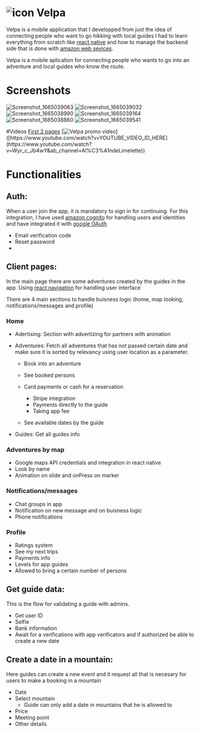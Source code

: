 
# ![icon](https://user-images.githubusercontent.com/24461382/194229402-62f6b297-8761-46e0-b39a-cb6c58f683fb.png) Velpa 


Velpa is a mobile application that I developped from just the idea of connecting people who want to go hikking with local guides
I had to learn everything from scratch like [react native](https://reactnative.dev/) and how to manage the backend side that is done with [amazon web sevices](https://aws.amazon.com/es/).


Velpa is a mobile aplication for connecting people who wants to go into an adventure and local guides who know the route.

# Screenshots
![Screenshot_1665039063](https://user-images.githubusercontent.com/24461382/194242971-b2431747-c7c1-440f-8078-dcb308882336.png)
![Screenshot_1665039032](https://user-images.githubusercontent.com/24461382/194242975-48a6530e-6ddd-4a44-b824-54559a01ae3a.png)
![Screenshot_1665038990](https://user-images.githubusercontent.com/24461382/194242979-9115db67-5568-415e-91b1-b1e56cd39867.png)
![Screenshot_1665039164](https://user-images.githubusercontent.com/24461382/194242980-5ad6bb21-a8b4-4d58-a307-74ddcb309364.png)
![Screenshot_1665038860](https://user-images.githubusercontent.com/24461382/194242983-1101598c-8115-473e-b456-ff6989c4e4c8.png)
![Screenshot_1665039541](https://user-images.githubusercontent.com/24461382/194242984-d2bb93fe-2ec7-4499-a225-e61e7c25eda5.png)

#Videos
[First 2 pages](https://user-images.githubusercontent.com/24461382/194230345-ffec53ae-0864-41e7-968b-feafc4041a5e.mp4)
[![Velpa promo video]([https://img.youtube.com/vi/YOUTUBE_VIDEO_ID_HERE/0.jpg](https://www.youtube.com/watch?v=Wyr_c_Jb4wY&ab_channel=Al%C3%A1ndeLimelette))]([https://www.youtube.com/watch?v=YOUTUBE_VIDEO_ID_HERE](https://www.youtube.com/watch?v=Wyr_c_Jb4wY&ab_channel=Al%C3%A1ndeLimelette))


# Functionalities

## Auth:
When a user join the app, it is mandatory to sign in for continuing.
For this integration, I have used [amazon cognito](https://aws.amazon.com/es/cognito/) for handling users and identities and have integrated it with [google OAuth](https://docs.amplify.aws/lib/auth/social/q/platform/js/#configure-auth-category)
* Email verification code
* Reset password
* 

## Client pages:
In the main page there are some adventures created by the guides in the app.
Using [react navigation](https://reactnavigation.org/) for handling user interface

There are 4 main sections to handle buisness logic (home, map looking, notifications/messages and profile)

### Home
* Adertising: Section with advertizing for partners with animation
* Adventures: Fetch all adventures that has not passed certain date and make sure it is sorted by relevancy using user location as a parameter.
  * Book into an adventure
  * See booked persons
  * Card payments or cash for a reservation
    * Stripe integration
    * Payments directly to the guide
    * Taking app fee

  * See available dates by the guide

* Guides: Get all guides info


### Adventures by map
* Google maps API credentials and integration in react native
* Look by name
* Animation on slide and onPress on marker



### Notifications/messages
* Chat groups in app
* Notification on new message and on buisness logic
* Phone notifications


### Profile

* Ratings system
* See my next trips
* Payments info
* Levels for app guides
* Allowed to bring a certain number of persons


## Get guide data:
This is the flow for validating a guide with admins.

* Get user ID
* Selfie
* Bank information
* Await for a verifications with app verificators and if authorized be able to create a new date



## Create a date in a mountain:
Here guides can create a new event and it request all that is necesary for users to make a booking in a mountain

* Date
* Select mountain
  * Guide can only add a date in mountains that he is allowed to
* Price
* Meeting point
* Other details

